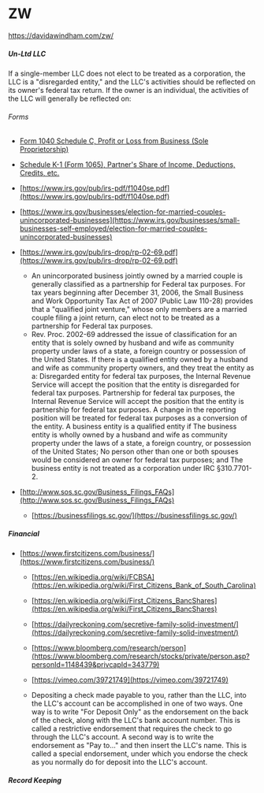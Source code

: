 # ZW 

https://davidawindham.com/zw/



##### Un-Ltd LLC

If a single-member LLC does not elect to be treated as a corporation, the LLC is a "disregarded entity," and the LLC's activities should be reflected on its owner's federal tax return. If the owner is an individual, the activities of the LLC will generally be reflected on:


###### Forms

- [Form 1040 Schedule C, Profit or Loss from Business (Sole Proprietorship)](https://www.irs.gov/pub/irs-pdf/f1040sc.pdf)
- [Schedule K-1 (Form 1065), Partner's Share of Income, Deductions, Credits, etc.](https://www.irs.gov/uac/about-schedule-k1-form-1065)
- [https://www.irs.gov/pub/irs-pdf/f1040se.pdf](https://www.irs.gov/pub/irs-pdf/f1040se.pdf)


- [https://www.irs.gov/businesses/election-for-married-couples-unincorporated-businesses](https://www.irs.gov/businesses/small-businesses-self-employed/election-for-married-couples-unincorporated-businesses)
- [https://www.irs.gov/pub/irs-drop/rp-02-69.pdf](https://www.irs.gov/pub/irs-drop/rp-02-69.pdf)  

    -  An unincorporated business jointly owned by a married couple is generally classified as a partnership for Federal tax purposes. For tax years beginning after December 31, 2006, the Small Business and Work Opportunity Tax Act of 2007 (Public Law 110-28) provides that a "qualified joint venture," whose only members are a married couple filing a joint return, can elect not to be treated as a partnership for Federal tax purposes.
    - Rev. Proc. 2002-69 addressed the issue of classification for an entity that is solely owned by husband and wife as community property under laws of a state, a foreign country or possession of the United States.
    If there is a qualified entity owned by a husband and wife as community property owners, and they treat the entity as a:
    Disregarded entity for federal tax purposes, the Internal Revenue Service will accept the position that the entity is disregarded for federal tax purposes.
    Partnership for federal tax purposes, the Internal Revenue Service will accept the position that the entity is partnership for federal tax purposes.
    A change in the reporting position will be treated for federal tax purposes as a conversion of the entity.
    A business entity is a qualified entity if
    The business entity is wholly owned by a husband and wife as community property under the laws of a state, a foreign country, or possession of the United States;
    No person other than one or both spouses would be considered an owner for federal tax purposes; and
    The business entity is not treated as a corporation under IRC §310.7701-2.
- [http://www.sos.sc.gov/Business_Filings_FAQs](http://www.sos.sc.gov/Business_Filings_FAQs)
  - [https://businessfilings.sc.gov/](https://businessfilings.sc.gov/)





##### Financial

- [https://www.firstcitizens.com/business/](https://www.firstcitizens.com/business/)
  - [https://en.wikipedia.org/wiki/FCBSA](https://en.wikipedia.org/wiki/First_Citizens_Bank_of_South_Carolina)
  - [https://en.wikipedia.org/wiki/First_Citizens_BancShares](https://en.wikipedia.org/wiki/First_Citizens_BancShares)
  - [https://dailyreckoning.com/secretive-family-solid-investment/](https://dailyreckoning.com/secretive-family-solid-investment/)
  - [https://www.bloomberg.com/research/person](https://www.bloomberg.com/research/stocks/private/person.asp?personId=1148439&privcapId=343779)
  - [https://vimeo.com/39721749](https://vimeo.com/39721749)


  - Depositing a check made payable to you, rather than the LLC, into the LLC's account can be accomplished in one of two ways. One way is to write "For Deposit Only" as the endorsement on the back of the check, along with the LLC's bank account number. This is called a restrictive endorsement that requires the check to go through the LLC's account. A second way is to write the endorsement as "Pay to..." and then insert the LLC's name. This is called a special endorsement, under which you endorse the check as you normally do for deposit into the LLC's account.



##### Record Keeping
